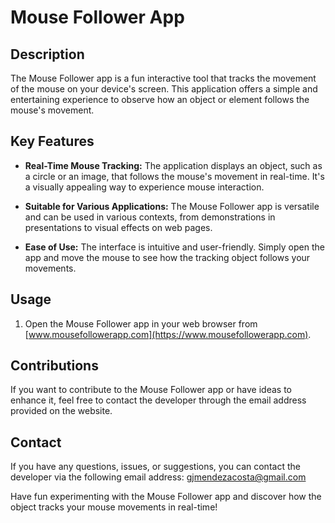 # Mouse Follower App 

## Description
The Mouse Follower app is a fun interactive tool that tracks the movement of the mouse on your device's screen. This application offers a simple and entertaining experience to observe how an object or element follows the mouse's movement.

## Key Features
- **Real-Time Mouse Tracking:** The application displays an object, such as a circle or an image, that follows the mouse's movement in real-time. It's a visually appealing way to experience mouse interaction.



- **Suitable for Various Applications:** The Mouse Follower app is versatile and can be used in various contexts, from demonstrations in presentations to visual effects on web pages.

- **Ease of Use:** The interface is intuitive and user-friendly. Simply open the app and move the mouse to see how the tracking object follows your movements.


## Usage
1. Open the Mouse Follower app in your web browser from [www.mousefollowerapp.com](https://www.mousefollowerapp.com).

## Contributions
If you want to contribute to the Mouse Follower app or have ideas to enhance it, feel free to contact the developer through the email address provided on the website.

## Contact
If you have any questions, issues, or suggestions, you can contact the developer via the following email address: [gjmendezacosta@gmail.com](mailto:gjmendezacosta@gmail.com)

Have fun experimenting with the Mouse Follower app and discover how the object tracks your mouse movements in real-time!